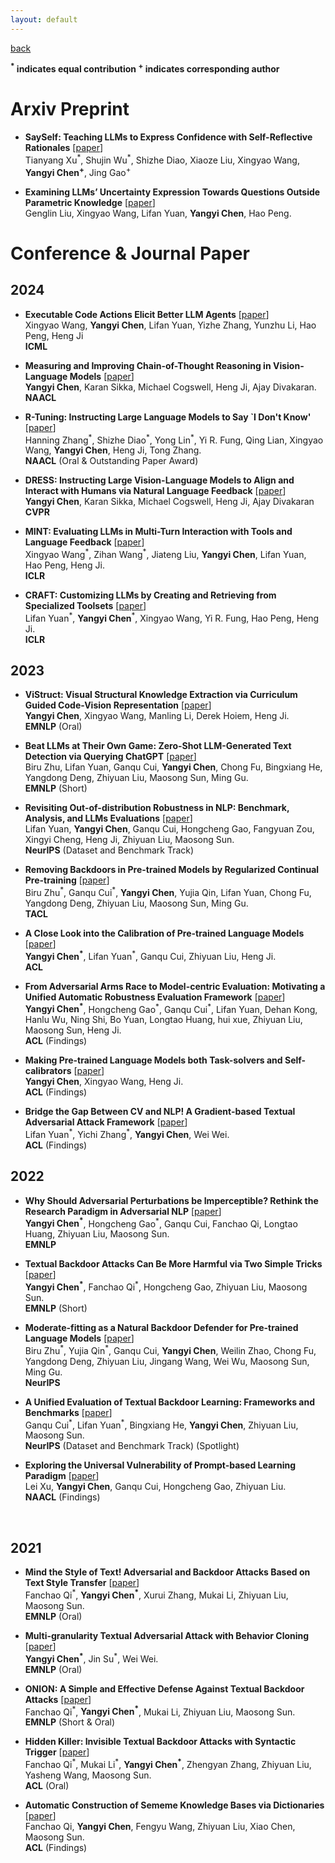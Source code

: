 ```yaml
---
layout: default
---
```




[back](./)

**<sup>\*</sup>  indicates equal contribution <sup>\+</sup>  indicates corresponding author**



# Arxiv Preprint
- **SaySelf: Teaching LLMs to Express Confidence with Self-Reflective Rationales** [[paper](https://arxiv.org/abs/2405.20974)] <br/> Tianyang Xu<sup>\*</sup>, Shujin Wu<sup>\*</sup>, Shizhe Diao, Xiaoze Liu, Xingyao Wang, **Yangyi Chen<sup>\+</sup>**, Jing Gao<sup>\+</sup> <br/> 
  
- **Examining LLMs’ Uncertainty Expression Towards Questions Outside Parametric Knowledge** [[paper](https://arxiv.org/abs/2311.09731)] <br/> Genglin Liu, Xingyao Wang, Lifan Yuan, **Yangyi Chen**, Hao Peng. <br/>




# Conference & Journal Paper
## 2024
- **Executable Code Actions Elicit Better LLM Agents** [[paper](https://arxiv.org/abs/2402.01030)] <br/> Xingyao Wang, **Yangyi Chen**, Lifan Yuan, Yizhe Zhang, Yunzhu Li, Hao Peng, Heng Ji <br/> **ICML** 

- **Measuring and Improving Chain-of-Thought Reasoning in Vision-Language Models** [[paper](https://arxiv.org/abs/2309.04461)] <br/> **Yangyi Chen**, Karan Sikka, Michael Cogswell, Heng Ji, Ajay Divakaran. <br/> **NAACL**

- **R-Tuning: Instructing Large Language Models to Say `I Don't Know'** [[paper](https://arxiv.org/abs/2311.09677)] <br/> Hanning Zhang<sup>\*</sup>, Shizhe Diao<sup>\*</sup>, Yong Lin<sup>\*</sup>, Yi R. Fung, Qing Lian, Xingyao Wang, **Yangyi Chen**, Heng Ji, Tong Zhang. <br/> **NAACL** (Oral & Outstanding Paper Award)

- **DRESS: Instructing Large Vision-Language Models to Align and Interact with Humans via Natural Language Feedback** [[paper](http://arxiv.org/abs/2311.10081)] <br/> **Yangyi Chen**, Karan Sikka, Michael Cogswell, Heng Ji, Ajay Divakaran <br/> **CVPR**

- **MINT: Evaluating LLMs in Multi-Turn Interaction with Tools and Language Feedback** [[paper](https://arxiv.org/abs/2309.10691)] <br/> Xingyao Wang<sup>\*</sup>, Zihan Wang<sup>\*</sup>, Jiateng Liu, **Yangyi Chen**, Lifan Yuan, Hao Peng, Heng Ji. <br/> **ICLR**

- **CRAFT: Customizing LLMs by Creating and Retrieving from Specialized Toolsets** [[paper](https://arxiv.org/abs/2309.17428)] <br/> Lifan Yuan<sup>\*</sup>, **Yangyi Chen**<sup>\*</sup>, Xingyao Wang, Yi R. Fung, Hao Peng, Heng Ji. <br/> **ICLR**


## 2023 
- **ViStruct: Visual Structural Knowledge Extraction via Curriculum Guided Code-Vision Representation** [[paper](https://arxiv.org/abs/2311.13258)] <br/> **Yangyi Chen**, Xingyao Wang, Manling Li, Derek Hoiem, Heng Ji. <br/> **EMNLP** (Oral)

- **Beat LLMs at Their Own Game: Zero-Shot LLM-Generated Text Detection via Querying ChatGPT** [[paper](https://aclanthology.org/2023.emnlp-main.463.pdf)] <br/> Biru Zhu, Lifan Yuan, Ganqu Cui, **Yangyi Chen**, Chong Fu, Bingxiang He, Yangdong Deng, Zhiyuan Liu, Maosong Sun, Ming Gu. <br/> **EMNLP** (Short)

- **Revisiting Out-of-distribution Robustness in NLP: Benchmark, Analysis, and LLMs Evaluations** [[paper](http://arxiv.org/abs/2306.04618)]  <br/> Lifan Yuan, **Yangyi Chen**, Ganqu Cui, Hongcheng Gao, Fangyuan Zou, Xingyi Cheng, Heng Ji, Zhiyuan Liu, Maosong Sun. <br/> **NeurIPS** (Dataset and Benchmark Track)

- **Removing Backdoors in Pre-trained Models by Regularized Continual Pre-training** [[paper](https://direct.mit.edu/tacl/article/doi/10.1162/tacl_a_00622/118798/Removing-Backdoors-in-Pre-trained-Models-by)] <br/> Biru Zhu<sup>\*</sup>, Ganqu Cui<sup>\*</sup>, **Yangyi Chen**, Yujia Qin, Lifan Yuan, Chong Fu, Yangdong Deng, Zhiyuan Liu, Maosong Sun, Ming Gu. <br/> **TACL** 

- **A Close Look into the Calibration of Pre-trained Language Models** [[paper](https://arxiv.org/abs/2211.00151)] <br/> **Yangyi Chen<sup>\*</sup>**, Lifan Yuan<sup>\*</sup>, Ganqu Cui, Zhiyuan Liu, Heng Ji. <br/> **ACL** 

- **From Adversarial Arms Race to Model-centric Evaluation: Motivating a Unified Automatic Robustness Evaluation Framework** [[paper](https://arxiv.org/abs/2305.18503)] <br/> **Yangyi Chen<sup>\*</sup>**, Hongcheng Gao<sup>\*</sup>, Ganqu Cui<sup>\*</sup>, Lifan Yuan, Dehan Kong, Hanlu Wu, Ning Shi, Bo Yuan, Longtao Huang, hui xue, Zhiyuan Liu, Maosong Sun, Heng Ji. <br/> **ACL** (Findings)

- **Making Pre-trained Language Models both Task-solvers and Self-calibrators** [[paper](https://arxiv.org/abs/2307.11316)]  <br/> **Yangyi Chen**, Xingyao Wang, Heng Ji. <br/> **ACL** (Findings)

- **Bridge the Gap Between CV and NLP! A Gradient-based Textual Adversarial Attack Framework** [[paper](https://arxiv.org/abs/2110.15317)] <br/> Lifan Yuan<sup>\*</sup>, Yichi Zhang<sup>\*</sup>, **Yangyi Chen**, Wei Wei. <br/> **ACL** (Findings) 



## 2022
- **Why Should Adversarial Perturbations be Imperceptible? Rethink the Research Paradigm in Adversarial NLP** [[paper](https://arxiv.org/abs/2210.10683)] <br/> **Yangyi Chen<sup>\*</sup>**, Hongcheng Gao<sup>\*</sup>, Ganqu Cui, Fanchao Qi, Longtao Huang, Zhiyuan Liu, Maosong Sun.  <br/> **EMNLP**

- **Textual Backdoor Attacks Can Be More Harmful via Two Simple Tricks** [[paper](https://arxiv.org/abs/2110.08247)] <br/> **Yangyi Chen<sup>\*</sup>**, Fanchao Qi<sup>\*</sup>, Hongcheng Gao, Zhiyuan Liu, Maosong Sun.  <br/> **EMNLP** (Short)

- **Moderate-fitting as a Natural Backdoor Defender for Pre-trained Language Models** [[paper](https://openreview.net/pdf?id=C7cv9fh8m-b)] <br/> Biru Zhu<sup>\*</sup>, Yujia Qin<sup>\*</sup>, Ganqu Cui, **Yangyi Chen**, Weilin Zhao, Chong Fu, Yangdong Deng, Zhiyuan Liu, Jingang Wang, Wei Wu, Maosong Sun, Ming Gu.  <br/> **NeurIPS** 

- **A Unified Evaluation of Textual Backdoor Learning: Frameworks and Benchmarks** [[paper](https://arxiv.org/abs/2206.08514)] <br/> Ganqu Cui<sup>\*</sup>, Lifan Yuan<sup>\*</sup>, Bingxiang He, **Yangyi Chen**, Zhiyuan Liu, Maosong Sun.  <br/> **NeurIPS** (Dataset and Benchmark Track) (Spotlight)

- **Exploring the Universal Vulnerability of Prompt-based Learning Paradigm** [[paper](https://arxiv.org/abs/2204.05239)] <br/> Lei Xu, **Yangyi Chen**, Ganqu Cui, Hongcheng Gao, Zhiyuan Liu. <br/> **NAACL** (Findings) 
<br/>

## 2021
- **Mind the Style of Text! Adversarial and Backdoor Attacks Based on Text Style Transfer**  [[paper](https://arxiv.org/abs/2110.07139)] <br/> Fanchao Qi<sup>\*</sup>, **Yangyi Chen<sup>\*</sup>**, Xurui Zhang, Mukai Li, Zhiyuan Liu, Maosong Sun. <br/> **EMNLP** (Oral)

- **Multi-granularity Textual Adversarial Attack with Behavior Cloning** [[paper](https://arxiv.org/abs/2109.04367)] <br/> **Yangyi Chen<sup>\*</sup>**, Jin Su<sup>\*</sup>, Wei Wei. <br/> **EMNLP** (Oral)

- **ONION: A Simple and Effective Defense Against Textual Backdoor Attacks** [[paper](https://arxiv.org/abs/2011.10369)] <br/> Fanchao Qi<sup>\*</sup>, **Yangyi Chen<sup>\*</sup>**, Mukai Li, Zhiyuan Liu, Maosong Sun.  <br/>  **EMNLP** (Short & Oral) 


- **Hidden Killer: Invisible Textual Backdoor Attacks with Syntactic Trigger** [[paper](https://arxiv.org/abs/2105.12400)] <br/>  Fanchao Qi<sup>\*</sup>, Mukai Li<sup>\*</sup>, **Yangyi Chen<sup>\*</sup>**, Zhengyan Zhang, Zhiyuan Liu, Yasheng Wang, Maosong Sun.  <br/>  **ACL** (Oral)


- **Automatic Construction of Sememe Knowledge Bases via Dictionaries** [[paper](https://arxiv.org/abs/2105.12585)] <br/> Fanchao Qi, **Yangyi Chen**, Fengyu Wang, Zhiyuan Liu, Xiao Chen, Maosong Sun.  <br/> **ACL** (Findings) 


